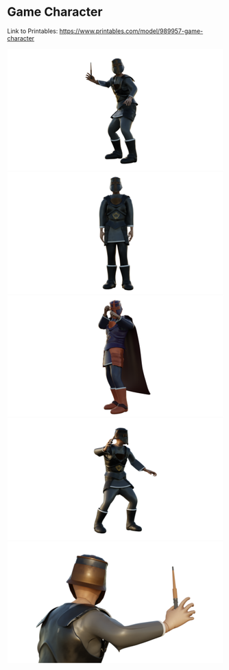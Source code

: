 # Game Character
Link to Printables: https://www.printables.com/model/989957-game-character
<br><br/>
<img src=https://github.com/amoghagrawal/character/blob/main/Front%20View.png width=600px />
<img src=https://github.com/amoghagrawal/character/blob/main/Idle%20Position.png width=600px />
<img src=https://github.com/amoghagrawal/character/blob/main/Boxing_colours.png width=600px />
<img src=https://github.com/amoghagrawal/character/blob/main/Side%20View.png width=600px />
<img src=https://github.com/amoghagrawal/character/blob/main/Third%20Person.png width=600px />
